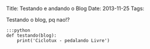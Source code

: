 Title: Testando e andando o Blog
Date: 2013-11-25
Tags: 

Testando o blog, pq nao!?

    :::python
    def testando(blog):
        print('Ciclotux - pedalando Livre')


